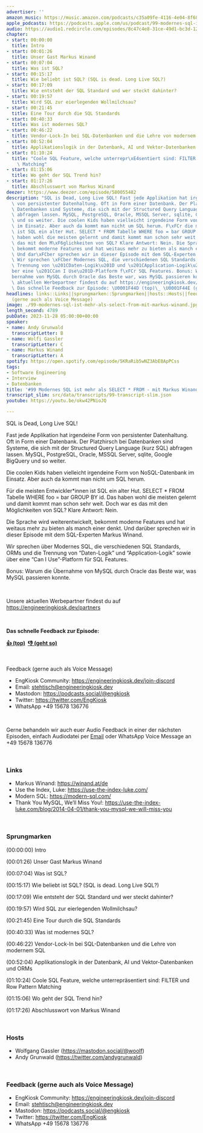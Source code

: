 ```yaml
---
advertiser: ''
amazon_music: https://music.amazon.com/podcasts/c35a09fe-4116-4e04-8f68-77d61b112e46/episodes/f449ed0c-f718-4589-803f-c9f946c6ed90/engineering-kiosk-99-modernes-sql-ist-mehr-als-select-from---mit-markus-winand
apple_podcasts: https://podcasts.apple.com/us/podcast/99-modernes-sql-ist-mehr-als-select-from-mit-markus-winand/id1603082924?i=1000636736246&uo=4
audio: https://audio1.redcircle.com/episodes/8c47c4e8-31ce-49d1-bc3d-12f56e074e8a/stream.mp3
chapter:
- start: 00:00:00
  title: Intro
- start: 00:01:26
  title: Unser Gast Markus Winand
- start: 00:07:04
  title: Was ist SQL?
- start: 00:15:17
  title: Wie beliebt ist SQL? (SQL is dead. Long Live SQL?)
- start: 00:17:09
  title: Wie entsteht der SQL Standard und wer steckt dahinter?
- start: 00:19:57
  title: Wird SQL zur eierlegenden Wollmilchsau?
- start: 00:21:45
  title: Eine Tour durch die SQL Standards
- start: 00:40:33
  title: Was ist modernes SQL?
- start: 00:46:22
  title: Vendor-Lock-In bei SQL-Datenbanken und die Lehre von modernem SQL
- start: 00:52:04
  title: Applikationslogik in der Datenbank, AI und Vektor-Datenbanken und ORMs
- start: 01:10:24
  title: "Coole SQL Feature, welche unterrepr\xE4sentiert sind: FILTER und Row Pattern\
    \ Matching"
- start: 01:15:06
  title: Wo geht der SQL Trend hin?
- start: 01:17:26
  title: Abschlusswort von Markus Winand
deezer: https://www.deezer.com/episode/580055482
description: "SQL is Dead, Long Live SQL! Fast jede Applikation hat irgendeine Form\
  \ von persistenter Datenhaltung. Oft in Form einer Datenbank. Der Platzhirsch bei\
  \ Datenbanken sind Systeme, die sich mit der Structured Query Language (kurz SQL)\
  \ abfragen lassen. MySQL, PostgreSQL, Oracle, MSSQL Server, sqlite, Google BigQuery\
  \ und so weiter. Die coolen Kids haben vielleicht irgendeine Form von NoSQL-Datenbank\
  \ im Einsatz. Aber auch da kommt man nicht um SQL herum. F\xFCr die meisten Entwickler*innen\
  \ ist SQL ein alter Hut. SELECT * FROM Tabelle WHERE foo = bar GROUP BY id. Das\
  \ haben wohl die meisten gelernt und damit kommt man schon sehr weit. Doch war es\
  \ das mit den M\xF6glichkeiten von SQL? Klare Antwort: Nein. Die Sprache wird weiterentwickelt,\
  \ bekommt moderne Features und hat weitaus mehr zu bieten als manch einer denkt.\
  \ Und dar\xFCber sprechen wir in dieser Episode mit dem SQL-Experten Markus Winand.\
  \ Wir sprechen \xFCber Modernes SQL, die verschiedenen SQL Standards, ORMs und die\
  \ Trennung von \u201CDaten-Logik\u201D und \u201CApplication-Logik\u201D sowie \xFC\
  ber eine \u201CCan I Use\u201D-Platform f\xFCr SQL Features. Bonus: Warum die \xDC\
  bernahme von MySQL durch Oracle das Beste war, was MySQL passieren konnte.  Unsere\
  \ aktuellen Werbepartner findest du auf https://engineeringkiosk.dev/partners \_\
  \ Das schnelle Feedback zur Episode: \U0001F44D (top)\_ \U0001F44E (geht so)"
headlines: links::Links||sprungmarken::Sprungmarken||hosts::Hosts||feedback-gerne-auch-als-voice-message::Feedback
  (gerne auch als Voice Message)
image: ./99-modernes-sql-ist-mehr-als-select-from-mit-markus-winand.jpg
length_second: 4789
pubDate: 2023-11-28 05:00:00+00:00
speaker:
- name: Andy Grunwald
  transcriptLetter: B
- name: Wolfi Gassler
  transcriptLetter: C
- name: Markus Winand
  transcriptLetter: A
spotify: https://open.spotify.com/episode/5KRaRib5wNZ3AbE8ApPCss
tags:
- Software Engineering
- Interview
- Datenbanken
title: '#99 Modernes SQL ist mehr als SELECT * FROM - mit Markus Winand'
transcript_slim: src/data/transcripts/99-transcript-slim.json
youtube: https://youtu.be/okw42PNioJQ

---
```

<p><span>SQL is Dead, Long Live SQL!</span></p><p><span>Fast jede Applikation hat irgendeine Form von persistenter Datenhaltung. Oft in Form einer Datenbank. Der Platzhirsch bei Datenbanken sind Systeme, die sich mit der Structured Query Language (kurz SQL) abfragen lassen. MySQL, PostgreSQL, Oracle, MSSQL Server, sqlite, Google BigQuery und so weiter.</span></p><p><span>Die coolen Kids haben vielleicht irgendeine Form von NoSQL-Datenbank im Einsatz. Aber auch da kommt man nicht um SQL herum.</span></p><p><span>Für die meisten Entwickler*innen ist SQL ein alter Hut. SELECT * FROM Tabelle WHERE foo = bar GROUP BY id. Das haben wohl die meisten gelernt und damit kommt man schon sehr weit. Doch war es das mit den Möglichkeiten von SQL? Klare Antwort: Nein.</span></p><p><span>Die Sprache wird weiterentwickelt, bekommt moderne Features und hat weitaus mehr zu bieten als manch einer denkt. Und darüber sprechen wir in dieser Episode mit dem SQL-Experten Markus Winand.</span></p><p><span>Wir sprechen über Modernes SQL, die verschiedenen SQL Standards, ORMs und die Trennung von “Daten-Logik” und “Application-Logik” sowie über eine “Can I Use”-Platform für SQL Features.</span></p><p><span>Bonus: Warum die Übernahme von MySQL durch Oracle das Beste war, was MySQL passieren konnte.</span></p><p><br></p><p>Unsere aktuellen Werbepartner findest du auf <a href="https://engineeringkiosk.dev/partners">https://engineeringkiosk.dev/partners</a></p><p> </p><p><strong>Das schnelle Feedback zur Episode:</strong></p><p><a href="https://api.openpodcast.dev/feedback/99/upvote" rel="nofollow"><strong>👍 (top)</strong></a><strong>  </strong><a href="https://api.openpodcast.dev/feedback/99/downvote" rel="nofollow"><strong>👎 (geht so)</strong></a></p><p><br></p><p><span>Feedback (gerne auch als Voice Message)</span></p><ul><li><span>EngKiosk Community: </span><a href="https://engineeringkiosk.dev/join-discord">https://engineeringkiosk.dev/join-discord</a><span> </span></li><li><span>Email: </span><a href="mailto:stehtisch@engineeringkiosk.dev" rel="nofollow">stehtisch@engineeringkiosk.dev</a></li><li><span>Mastodon: </span><a href="https://podcasts.social/@engkiosk" rel="nofollow">https://podcasts.social/@engkiosk</a></li><li><span>Twitter: </span><a href="https://twitter.com/EngKiosk" rel="nofollow">https://twitter.com/EngKiosk</a></li><li><span>WhatsApp </span>+49 15678 136776</li></ul><p><br></p><p><span>Gerne behandeln wir auch euer Audio Feedback in einer der nächsten Episoden, einfach Audiodatei per </span><a href="https://engineeringkiosk.dev/kontakt/">Email</a><span> oder WhatsApp Voice Message an </span>+49 15678 136776</p><p><br></p><h3 id="links">Links</h3><ul><li><span>Markus Winand: </span><a href="https://winand.at/de" rel="nofollow">https://winand.at/de</a></li><li><span>Use the Index, Luke: </span><a href="https://use-the-index-luke.com/" rel="nofollow">https://use-the-index-luke.com/</a></li><li><span>Modern SQL: </span><a href="https://modern-sql.com/" rel="nofollow">https://modern-sql.com/</a></li><li><span>Thank You MySQL, We’ll Miss You!: </span><a href="https://use-the-index-luke.com/blog/2014-04-01/thank-you-mysql-we-will-miss-you" rel="nofollow">https://use-the-index-luke.com/blog/2014-04-01/thank-you-mysql-we-will-miss-you</a></li></ul><p><br></p><h3 id="sprungmarken">Sprungmarken</h3><p><span>(00:00:00) Intro</span></p><p><span>(00:01:26) Unser Gast Markus Winand</span></p><p><span>(00:07:04) Was ist SQL?</span></p><p><span>(00:15:17) Wie beliebt ist SQL? (SQL is dead. Long Live SQL?)</span></p><p><span>(00:17:09) Wie entsteht der SQL Standard und wer steckt dahinter?</span></p><p><span>(00:19:57) Wird SQL zur eierlegenden Wollmilchsau?</span></p><p><span>(00:21:45) Eine Tour durch die SQL Standards</span></p><p><span>(00:40:33) Was ist modernes SQL?</span></p><p><span>(00:46:22) Vendor-Lock-In bei SQL-Datenbanken und die Lehre von modernem SQL</span></p><p><span>(00:52:04) Applikationslogik in der Datenbank, AI und Vektor-Datenbanken und ORMs</span></p><p><span>(01:10:24) Coole SQL Feature, welche unterrepräsentiert sind: FILTER und Row Pattern Matching</span></p><p><span>(01:15:06) Wo geht der SQL Trend hin?</span></p><p><span>(01:17:26) Abschlusswort von Markus Winand</span></p><p><br></p><h3 id="hosts">Hosts</h3><ul><li><span>Wolfgang Gassler (</span><a href="https://mastodon.social/@woolf" rel="nofollow">https://mastodon.social/@woolf</a><span>)</span></li><li><span>Andy Grunwald (</span><a href="https://twitter.com/andygrunwald" rel="nofollow">https://twitter.com/andygrunwald</a><span>)</span></li></ul><p><br></p><h3 id="feedback-gerne-auch-als-voice-message">Feedback (gerne auch als Voice Message)</h3><ul><li><span>EngKiosk Community: </span><a href="https://engineeringkiosk.dev/join-discord">https://engineeringkiosk.dev/join-discord</a><span> </span></li><li><span>Email: </span><a href="mailto:stehtisch@engineeringkiosk.dev" rel="nofollow">stehtisch@engineeringkiosk.dev</a></li><li><span>Mastodon: </span><a href="https://podcasts.social/@engkiosk" rel="nofollow">https://podcasts.social/@engkiosk</a></li><li><span>Twitter: </span><a href="https://twitter.com/EngKiosk" rel="nofollow">https://twitter.com/EngKiosk</a></li><li><span>WhatsApp </span>+49 15678 136776</li></ul>